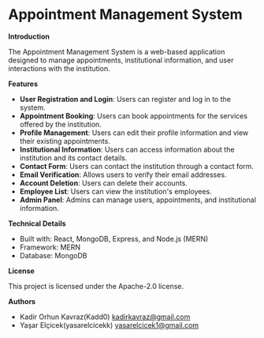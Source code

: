 **Appointment Management System**
====================================

**Introduction**

The Appointment Management System is a web-based application designed to manage appointments, institutional
information, and user interactions with the institution.

**Features**

* **User Registration and Login**: Users can register and log in to the system.
* **Appointment Booking**: Users can book appointments for the services offered by the institution.
* **Profile Management**: Users can edit their profile information and view their existing appointments.
* **Institutional Information**: Users can access information about the institution and its contact details.
* **Contact Form**: Users can contact the institution through a contact form.
* **Email Verification**: Allows users to verify their email addresses.
* **Account Deletion**: Users can delete their accounts.
* **Employee List**: Users can view the institution's employees.
* **Admin Panel**: Admins can manage users, appointments, and institutional information.

**Technical Details**

* Built with: React, MongoDB, Express, and Node.js (MERN)
* Framework: MERN
* Database: MongoDB


**License**

This project is licensed under the Apache-2.0 license.

**Authors**

* Kadir Orhun Kavraz(Kadd0)  kadirkavraz@gmail.com
* Yaşar Elçicek(yasarelcicekk) yasarelcicek1@gmail.com


